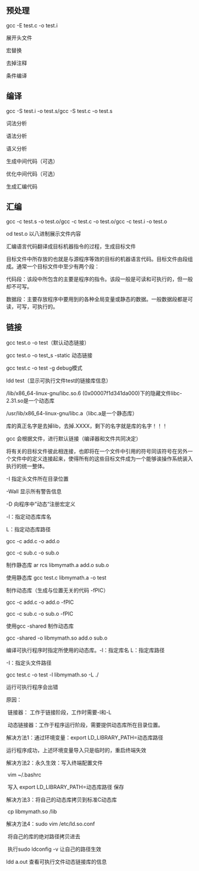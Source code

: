 ## 预处理

gcc -E test.c -o test.i  

展开头文件

宏替换

去掉注释

条件编译

## 编译

gcc -S test.i -o test.s/gcc -S test.c -o test.s

词法分析

语法分析

语义分析

生成中间代码（可选）

优化中间代码（可选）

生成汇编代码

## 汇编

gcc -c test.s -o test.o/gcc -c test.c -o test.o/gcc -c test.i -o test.o

od test.o  以八进制展示文件内容

汇编语言代码翻译成目标机器指令的过程，生成目标文件

目标文件中所存放的也就是与源程序等效的目标的机器语言代码。目标文件由段组成。通常一个目标文件中至少有两个段：

代码段：该段中所包含的主要是程序的指令。该段一般是可读和可执行的，但一般却不可写。

数据段：主要存放程序中要用到的各种全局变量或静态的数据。一般数据段都是可读，可写，可执行的。

## 链接

gcc test.o -o test（默认动态链接）

gcc test.o -o test_s -static 动态链接

gcc test.c -o test -g  debug模式

ldd test（显示可执行文件test的链接库信息）

/lib/x86_64-linux-gnu/libc.so.6 (0x00007f1d341da000)下的隐藏文件libc-2.31.so是一个动态库

/usr/lib/x86_64-linux-gnu/libc.a（libc.a是一个静态库）

库的真正名字是去掉lib，去掉.XXXX，剩下的名字就是库的名字！！！

gcc 会根据文件，进行默认链接（编译器和文件共同决定）

将有关的目标文件彼此相连接，也即将在一个文件中引用的符号同该符号在另外一个文件中的定义连接起来，使得所有的这些目标文件成为一个能够诶操作系统装入执行的统一整体。



-I 指定头文件所在目录位置

-Wall 显示所有警告信息

-D  向程序中”动态“注册宏定义

-l：指定动态库库名

L：指定动态库路径



gcc -c add.c -o add.o

gcc -c sub.c -o sub.o

制作静态库 ar rcs libmymath.a add.o sub.o

使用静态库 gcc test.c libmymath.a -o test

制作动态库（生成与位置无关的代码 -fPIC）

gcc -c add.c -o add.o -fPIC

gcc -c sub.c -o sub.o -fPIC

使用gcc -shared 制作动态库

gcc -shared -o libmymath.so add.o sub.o

编译可执行程序时指定所使用的动态库。-l：指定库名  L：指定库路径

 -I：指定头文件路径

gcc test.c -o test -l libmymath.so -L ./

运行可执行程序会出错

原因：

​		链接器： 工作于链接阶段，工作时需要-l和-L

​		动态链接器：工作于程序运行阶段，需要提供动态库所在目录位置。

解决方法1：通过环境变量：export LD_LIBRARY_PATH=动态库路径

运行程序成功，上述环境变量导入只是临时的，重启终端失效

解决方法2：永久生效：写入终端配置文件

​	vim ~/.bashrc

​	写入 export LD_LIBRARY_PATH=动态库路径 保存

解决方法3：将自己的动态库拷贝到标准C动态库

​		cp libmymath.so /lib

解决方法4：sudo vim /etc/ld.so.conf

​					将自己的库的绝对路径拷贝进去

​					执行sudo ldconfig -v 让自己的路径生效

ldd a.out  查看可执行文件动态链接库的信息